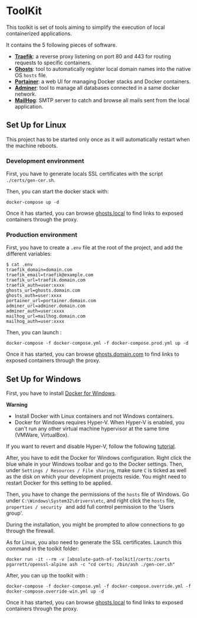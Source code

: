 # ToolKit

This toolkit is set of tools aiming to simplify the execution of local containerized applications.

It contains the 5 following pieces of software.

 - **[Traefik](https://docs.traefik.io/)**: a reverse proxy listening on port 80 and 443 for routing requests to specific containers.
 - **[Ghosts](https://github.com/lobre/ghosts)**: tool to automatically register local domain names into the native OS `hosts` file.
 - **[Portainer](https://www.portainer.io/)**: a web UI for managing Docker stacks and Docker containers.
 - **[Adminer](https://www.adminer.org/)**: tool to manage all databases connected in a same docker network.
 - **[MailHog](https://github.com/mailhog/MailHog)**: SMTP server to catch and browse all mails sent from the local application.

## Set Up for Linux

This project has to be started only once as it will automatically restart when the machine reboots.

### Development environment

First, you have to generate locals SSL certificates with the script `./certs/gen-cer.sh`.

Then, you can start the docker stack with:

    docker-compose up -d

Once it has started, you can browse [ghosts.local](https://ghosts.local) to find links to exposed containers through the proxy.

### Production environment

First, you have to create a `.env` file at the root of the project, and add the different variables: 

    $ cat .env
    traefik_domain=domain.com
    traefik_email=traefik@example.com
    traefik_url=traefik.domain.com
    traefik_auth=user:xxxx
    ghosts_url=ghosts.domain.com
    ghosts_auth=user:xxxx
    portainer_url=portainer.domain.com
    adminer_url=adminer.domain.com
    adminer_auth=user:xxxx
    mailhog_url=mailhog.domain.com
    mailhog_auth=user:xxxx

Then, you can launch :

    docker-compose -f docker-compose.yml -f docker-compose.prod.yml up -d

Once it has started, you can browse [ghosts.domain.com]() to find links to exposed containers through the proxy.

## Set Up for Windows

First, you have to install [Docker for Windows](https://docs.docker.com/docker-for-windows/install/).

**Warning**

- Install Docker with Linux containers and not Windows containers.
- Docker for Windows requires Hyper-V. When Hyper-V is enabled, you can't run any other virtual machine hypervisor at the same time (VMWare, VirtualBox). 

If you want to revert and disable Hyper-V, follow the following [tutorial](https://www.youtube.com/watch?v=VIBdY-5zr58).

After, you have to edit the Docker for Windows configuration. Right click the blue whale in your Windows toolbar and go to the Docker settings. Then, under `Settings / Resources / File sharing`, make sure `C` is ticked as well as the disk on which your development projects reside. You might need to restart Docker for this setting to be applied.

Then, you have to change the permissions of the `hosts` file of Windows. Go under `C:\Windows\System32\drivers\etc`, and right click the `hosts` file, `properties / security ` and add full control permission to the 'Users group'.

During the installation, you might be prompted to allow connections to go through the firewall.

As for Linux, you also need to generate the SSL certificates. Launch this command in the toolkit folder: 

    docker run -it --rm -v [absolute-path-of-toolkit]/certs:/certs pgarrett/openssl-alpine ash -c "cd certs; /bin/ash ./gen-cer.sh"

After, you can up the toolkit with :

    docker-compose -f docker-compose.yml -f docker-compose.override.yml -f docker-compose.override-win.yml up -d

Once it has started, you can browse [ghosts.local](https://ghosts.local) to find links to exposed containers through the proxy.





